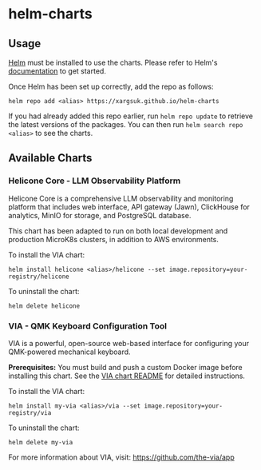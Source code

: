 # helm-charts

## Usage

[Helm](https://helm.sh) must be installed to use the charts.
Please refer to Helm's [documentation](https://helm.sh/docs) to get started.

Once Helm has been set up correctly, add the repo as follows:

  `helm repo add <alias> https://xargsuk.github.io/helm-charts`

If you had already added this repo earlier, run `helm repo update` to retrieve the latest versions of the packages.
You can then run `helm search repo <alias>` to see the charts.

## Available Charts

### Helicone Core - LLM Observability Platform

Helicone Core is a comprehensive LLM observability and monitoring platform that includes web interface, API gateway (Jawn), ClickHouse for analytics, MinIO for storage, and PostgreSQL database.

This chart has been adapted to run on both local development and production MicroK8s clusters, in addition to AWS environments.

To install the VIA chart:

  `helm install helicone <alias>/helicone --set image.repository=your-registry/helicone`

To uninstall the chart:

  `helm delete helicone`


### VIA - QMK Keyboard Configuration Tool

VIA is a powerful, open-source web-based interface for configuring your QMK-powered mechanical keyboard.

**Prerequisites:** You must build and push a custom Docker image before installing this chart. See the [VIA chart README](charts/via/README.md) for detailed instructions.

To install the VIA chart:

  `helm install my-via <alias>/via --set image.repository=your-registry/via`

To uninstall the chart:

  `helm delete my-via`

For more information about VIA, visit: https://github.com/the-via/app